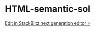 # HTML-semantic-sol

[Edit in StackBlitz next generation editor ⚡️](https://stackblitz.com/~/github.com/omiras/HTML-semantic-sol)